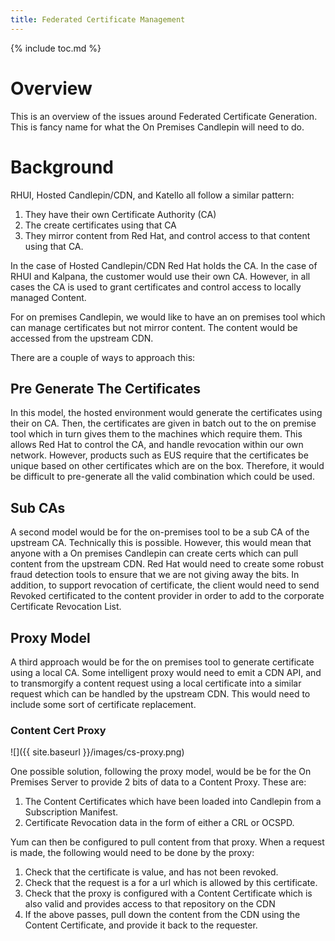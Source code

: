 ```yaml
---
title: Federated Certificate Management
---
```

{% include toc.md %}

# Overview
This is an overview of the issues around Federated Certificate Generation. This
is fancy name for what the On Premises Candlepin will need to do.

# Background
RHUI, Hosted Candlepin/CDN, and Katello all follow a similar pattern:

1. They have their own Certificate Authority (CA)
1. The create certificates using that CA
1. They mirror content from Red Hat, and control access to that content using that CA.

In the case of Hosted Candlepin/CDN Red Hat holds the CA. In the case of RHUI
and Kalpana, the customer would use their own CA. However, in all cases the CA
is used to grant certificates and control access to locally managed Content.

For on premises Candlepin, we would like to have an on premises tool which can
manage certificates but not mirror content. The content would be accessed from
the upstream CDN.

There are a couple of ways to approach this:

## Pre Generate The Certificates

In this model, the hosted environment would generate the certificates using
their on CA. Then, the certificates are given in batch out to the on premise
tool which in turn gives them to the machines which require them. This allows
Red Hat to control the CA, and handle revocation within our own network.
However, products such as EUS require that the certificates be unique based on
other certificates which are on the box. Therefore, it would be difficult to
pre-generate all the valid combination which could be used.

## Sub CAs
A second model would be for the on-premises tool to be a sub CA of the upstream
CA. Technically this is possible. However, this would mean that anyone with a
On premises Candlepin can create certs which can pull content from the upstream
CDN. Red Hat would need to create some robust fraud detection tools to ensure
that we are not giving away the bits. In addition, to support revocation of
certificate, the client would need to send Revoked certificated to the content
provider in order to add to the corporate Certificate Revocation List.

## Proxy Model
A third approach would be for the on premises tool to generate certificate using
a local CA. Some intelligent proxy would need to emit a CDN API, and to
transmorgify a content request using a local certificate into a similar request
which can be handled by the upstream CDN. This would need to include some sort
of certificate replacement.

### Content Cert Proxy

![]({{ site.baseurl }}/images/cs-proxy.png)

One possible solution, following the proxy model, would be be for the On
Premises Server to provide 2 bits of data to a Content Proxy. These are:

1. The Content Certificates which have been loaded into Candlepin from a Subscription Manifest. 
1. Certificate Revocation data in the form of either a CRL or OCSPD.

Yum can then be configured to pull content from that proxy. When a request is
made, the following would need to be done by the proxy:

1. Check that the certificate is value, and has not been revoked.
1. Check that the request is a for a url which is allowed by this certificate.
1. Check that the proxy is configured with a Content Certificate which is also valid and provides access to that repository on the CDN
1. If the above passes, pull down the content from the CDN using the Content Certificate, and provide it back to the requester.
